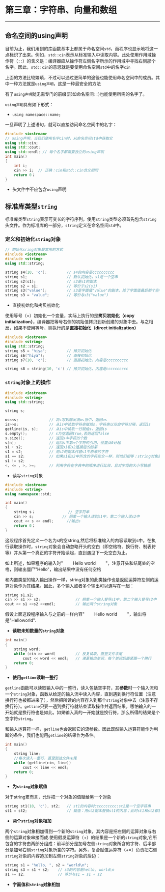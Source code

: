 # 第三章：字符串、向量和数组

***

## 命名空间的using声明

目前为止，我们用到的库函数基本上都属于命名空间`std`，而程序也显示地将这一点标识了出来。例如，`std::cin`表示从标准输入中读取内容。此处使用作用域操作符（`::`）的含义是：编译器应从操作符左侧名字所示的作用域中寻找右侧那个名字。因此，`std::cin`的意思就是要使用命名空间`std`中的名字`cin`

上面的方法比较繁琐，不过可以通过更简单的途径也能使用命名空间中的成员。其中一种方法就是`using声明`，这是一种最安全的方法

有了`using声明`就无需专门的前缀(形如命名空间`::`)也能使用所需的名字了。

`using声明`具有如下形式：  

* `using namespace::name;`

一旦声明了上述语句，就可以直接访问命名空间中的名字：

```cpp
#include <iostream>
// using声明，当我们使用名字cin时，从命名空间std中获取它
using std::cin;
using std::cout;
using std::endl; // 每个名字都需要独立的using声明
int main()
{
    int i;
    cin >> i;  // 正确：cin和std::cin含义相同
    return 0；
}
```

* 头文件中不应包含`using`声明

## 标准库类型`string`

标准库类型`string`表示可变长的字符序列，使用`string`类型必须首先包含`string`头文件。作为标准库的一部分，`string`定义在命名空间`std`中。

### 定义和初始化`string`对象

```cpp
// 初始化sring对象最常用的方式
#include <iostream>
#include <string>
using std::string;

string s4(10, 'c');         // s4的内容是cccccccccc
string s1;                  // 默认初始化，s1是一个空串
string s2(s1);              // s2是s1的副本
string s2 = s1;             // 等价于s2(s1)
string s3("value");         // s3是字面值"value"的副本，除了字面值最后那个空字符外
string s3 = "value";        // 等价与s3("value")
```

* 直接初始化和拷贝初始化

使用等号（=）初始化一个变量，实际上执行的是**拷贝初始化（copy initialization）**，编译器把等号右侧的初始值拷贝到新创建的对象中去。与之相反，如果不使用等号，则执行的是**直接初始化（direct initialization）**

```cpp
#include <iostream>
#include <string>
using std::string;
string s5 = "hiya";         // 拷贝初始化
string s6("hiya");          // 直接初始化
string s7(10, 'c');         // 直接初始化，内容是cccccccccc

string s8 = string(10, 'c') // 拷贝初始化，内容是cccccccccc
```

### `string`对象上的操作

```cpp
#include <iostream>
#include <string>
using std::string;

string s;

os<<s;              // 将s写到输出流os当中，返回os
is>>s;              // 从is中读取字符串赋给s，字符串以空白字符分隔，返回is
getline(is, s);     // 从is中读取一行赋给s，返回is
s.empty();          // s为空返回true,否则返回false
s.size();           // 返回s中字符的个数
s[n];               // 返回s中第n个字符的引用，位置从0计起
s1 + s2;            // 返回s1和s2连接后的结果
s1 = s2;            // 用s2的副本代替s1中原来的字符
s1 == s2;           // 如果s1和s2中所含的字符完全一样，则他们相等；string对象的相等性判断对字母的大小写敏感
s1 != s2;
<, <= , >, >=;      // 利用字符在字典中的顺序进行比较，且对字母的大小写敏感
```

* 读写`string`对象

```cpp
#include <iostream>
#include <string>
using namespace::std;

int main()
{
    string s；               // 空字符串
    cin >> s;             // 把第一个输入读到s1中，第二个输入读s2中
    cout << s << endl;      //输出s
    return 0；
}
```

这段程序首先定义一个名为s的空string,然后将标准输入的内容读取到s中。在执行读取操作时，`string`对象会自动忽略开头的空白（即空格符、换行符、制表符等）并从第一个真正的字符开始读起，直到遇见下一处空白为止。

如上所述，如果程序的输入时"&emsp;&emsp; Hello world &emsp;&emsp;"，注意开头和结尾处的空格，则输出僵尸"Hello"，输出结果中没有任何空格

和内置类型的输入输出操作一样，string对象的此类操作也是返回运算符左侧的运算对象作为其结果。因此，多个输入或者多个输出可以连写在一起：

```cpp
string s1,s2;
cin >> s1 >> s2;                // 把第一个输入督导s1中，第二个输入督导s2中
cout << s1 <<s2 <<endl;         // 输出两个string对象
```

假设上面这段程序输入与之前的一样内容"&emsp;&emsp; Hello world &emsp;&emsp;"，输出将是"Helloworld".

* **读取未知数量的`string`对象**

```cpp
int main()
{
    string word;
    while (cin >> word)         // 反复读取，直至文件末尾
        cout << word << endl;   // 诸葛输出单词，每个单词后面紧跟一个换行
    return 0;
}
```

* **使用`getline`读取一整行**

`getline`函数可以读取输入中的一整行，读入包括空字符，其**参数**时一个输入流和一个`string`对象，函数从给定的输入流中读入内容，直到遇到换行符位置（注意换行符也被都进来了），然后把所读的内容存入到那个`string`对象中去（注意不存换行符）。`getline`只要一遇到换行符就结束读取操作并返回结果，哪怕输入的一开始就是换行符也是如此。如果输入真的一开始就是换行符，那么所得的结果是个空字符`string`。

和输入运算符一样，`getline`也会返回它的流参数。因此既然输入运算符能作为判断的条件，我们也能用`getline`的结果作为条件。

```cpp
int main()
{
    string line;
    //每次读入一整行，直至到达文件末尾
    while (getline(cin, line))
        cout << line << endl;
    return 0;
}
```

* **为`string`对象赋值**

对于string累而言，允许把一个对象的值赋给另一个对象

```cpp
string st1(10, 'c'), st2;   // st1的内容时cccccccccc;st2是一个空字符串
st1 = st2;                  // 赋值：用st2副本替换st1的内容；此时st1和st2都是空字符串
```

* **两个`string`对象相加**

两个`string`对象相加得到一个新的`string`对象，其内容是把左侧的运算对象与右侧的运算对象串接而成.使用假发运算符（+）的结果是一个新的`string`对象,它所包含的字符由两部分组成：前半部分是加号左侧`string`对象所含的字符、后半部分是加号右侧`string`对象所含的字符。另外，复合赋值运算符（+=）负责把右侧`string`对象的内容追加到左侧`string`对象的后边：

```cpp
string s1 = "hello, ", s2 = "world\n";
string s3 = s1 + s2;    // s3的内容是hello, world\n
s1 += s2;               // 等价与s1 = s1 + s2
```

* **字面值和`string`对象相加**

